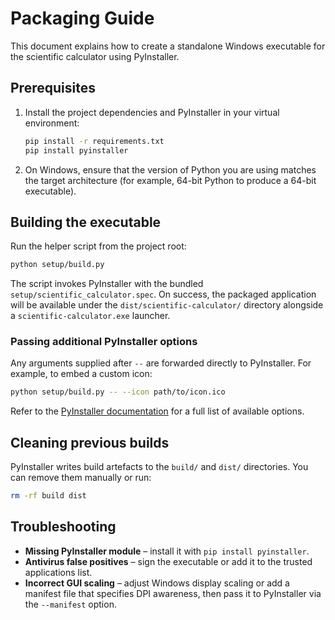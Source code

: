 # Packaging Guide

This document explains how to create a standalone Windows executable for the
scientific calculator using PyInstaller.

## Prerequisites

1. Install the project dependencies and PyInstaller in your virtual environment:

   ```bash
   pip install -r requirements.txt
   pip install pyinstaller
   ```

2. On Windows, ensure that the version of Python you are using matches the
   target architecture (for example, 64-bit Python to produce a 64-bit
   executable).

## Building the executable

Run the helper script from the project root:

```bash
python setup/build.py
```

The script invokes PyInstaller with the bundled
`setup/scientific_calculator.spec`. On success, the packaged application will be
available under the `dist/scientific-calculator/` directory alongside a
`scientific-calculator.exe` launcher.

### Passing additional PyInstaller options

Any arguments supplied after `--` are forwarded directly to PyInstaller. For
example, to embed a custom icon:

```bash
python setup/build.py -- --icon path/to/icon.ico
```

Refer to the [PyInstaller documentation](https://pyinstaller.org/) for a full
list of available options.

## Cleaning previous builds

PyInstaller writes build artefacts to the `build/` and `dist/` directories. You
can remove them manually or run:

```bash
rm -rf build dist
```

## Troubleshooting

* **Missing PyInstaller module** – install it with `pip install pyinstaller`.
* **Antivirus false positives** – sign the executable or add it to the trusted
  applications list.
* **Incorrect GUI scaling** – adjust Windows display scaling or add a manifest
  file that specifies DPI awareness, then pass it to PyInstaller via the
  `--manifest` option.
